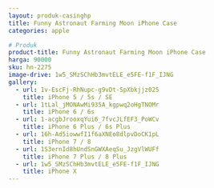 ```yaml
---
layout: produk-casinghp
title: Funny Astronaut Farming Moon iPhone Case
categories: apple

# Produk
product-title: Funny Astronaut Farming Moon iPhone Case
harga: 90000
sku: hn-2275
image-drive: 1w5_SMzSChHb3mvtELE_e5FE-f1F_IJNG
gallery:
  - url: 1v-EscFj-RhNupc-g9vDt-SpXbkjjz025
    title: iPhone 5 / 5s / SE
  - url: 1tLal_jMONAwMi935A_kgpwq2oHgTNOMr
    title: iPhone 6 / 6s
  - url: 1-acgbJrooxqYui6_7fvcJLfEF3_PoWCv
    title: iPhone 6 Plus / 6s Plus
  - url: 16h-Ad5iowwfI1f6aXNEo8dlpvDoCK1pL
    title: iPhone 7 / 8
  - url: 1S3ernId8hUndSnGWXAeqSu_JzgVlWUFf
    title: iPhone 7 Plus / 8 Plus
  - url: 1w5_SMzSChHb3mvtELE_e5FE-f1F_IJNG
    title: iPhone X
---
```

